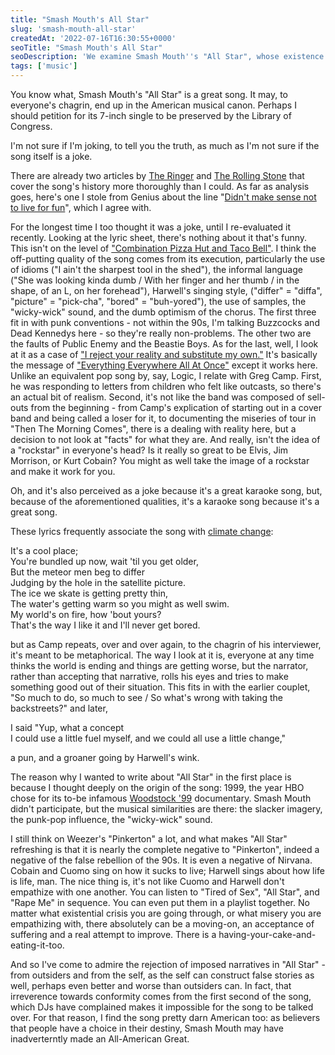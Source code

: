 ```yaml
---
title: "Smash Mouth's All Star"
slug: 'smash-mouth-all-star'
createdAt: '2022-07-16T16:30:55+0000'
seoTitle: "Smash Mouth's All Star"
seoDescription: 'We examine Smash Mouth''s "All Star", whose existence owes a bit more than "Shrek".'
tags: ['music']
---
```


You know what, Smash Mouth's "All Star" is a great song. It may, to everyone's chagrin, end up in the American musical canon. Perhaps I should petition for its 7-inch single to be preserved by the Library of Congress.

I'm not sure if I'm joking, to tell you the truth, as much as I'm not sure if the song itself is a joke.

There are already two articles by <a href="https://www.theringer.com/platform/amp/music/2019/5/3/18525721/smash-mouth-all-star-20th-anniversary-memes" target="_blank" rel="noopener noreferrer">The Ringer</a> and <a href="https://www.rollingstone.com/music/music-features/smash-mouth-all-star-oral-history-829197/" target="_blank" rel="noopener noreferrer">The Rolling Stone</a> that cover the song's history more thoroughly than I could. As far as analysis goes, here's one I stole from Genius about the line "<a href="https://www.youtube.com/watch?v=a7RENaL49iw&t=158s" target="_blank" rel="noopener noreferrer">Didn't make sense not to live for fun</a>", which I agree with.

For the longest time I too thought it was a joke, until I re-evaluated it recently. Looking at the lyric sheet, there's nothing about it that's funny. This isn't on the level of <a href="https://www.youtube.com/watch?v=SIt2CdbBo_w" target="_blank" rel="noopener noreferrer">"Combination Pizza Hut and Taco Bell"</a>. I think the off-putting quality of the song comes from its execution, particularly the use of idioms ("I ain't the sharpest tool in the shed"), the informal language ("She was looking kinda dumb / With her finger and her thumb / in the shape, of an L, on her forehead"), Harwell's singing style, ("differ" = "diffa", "picture" = "pick-cha", "bored" = "buh-yored"), the use of samples, the "wicky-wick" sound, and the dumb optimism of the chorus. The first three fit in with punk conventions - not within the 90s, I'm talking Buzzcocks and Dead Kennedys here - so they're really non-problems. The other two are the faults of Public Enemy and the Beastie Boys. As for the last, well, I look at it as a case of <a href="https://www.youtube.com/watch?v=W8qcccZy03s" target="_blank" rel="noopener noreferrer">"I reject your reality and substitute my own."</a> It's basically the message of <a href="/everything-everywhere-all-at-once" target="_blank" rel="noopener noreferrer">"Everything Everywhere All At Once"</a> except it works here. Unlike an equivalent pop song by, say, Logic, I relate with Greg Camp. First, he was responding to letters from children who felt like outcasts, so there's an actual bit of realism. Second, it's not like the band was composed of sell-outs from the beginning - from Camp's explication of starting out in a cover band and being called a loser for it, to documenting the miseries of tour in "Then The Morning Comes", there is a dealing with reality here, but a decision to not look at "facts" for what they are. And really, isn't the idea of a "rockstar" in everyone's head? Is it really so great to be Elvis, Jim Morrison, or Kurt Cobain? You might as well take the image of a rockstar and make it work for you.

Oh, and it's also perceived as a joke because it's a great karaoke song, but, because of the aforementioned qualities, it's a karaoke song because it's a great song.

These lyrics frequently associate the song with <a href="https://www.vice.com/en/article/qkqdm7/is-smash-mouth-all-star-about-climate-change-global-warming" target="_blank" rel="noopener noreferrer">climate change</a>:

It's a cool place;<br/>
You're bundled up now, wait 'til you get older,<br/>
But the meteor men beg to differ<br/>
Judging by the hole in the satellite picture.<br/>
The ice we skate is getting pretty thin,<br/>
The water's getting warm so you might as well swim.<br/>
My world's on fire, how 'bout yours?<br/>
That's the way I like it and I'll never get bored.<br/>

but as Camp repeats, over and over again, to the chagrin of his interviewer, it's meant to be metaphorical. The way I look at it is, everyone at any time thinks the world is ending and things are getting worse, but the narrator, rather than accepting that narrative, rolls his eyes and tries to make something good out of their situation. This fits in with the earlier couplet, "So much to do, so much to see / So what's wrong with taking the backstreets?" and later,

I said "Yup, what a concept<br/>
I could use a little fuel myself, and we could all use a little change,"<br/>

a pun, and a groaner going by Harwell's wink.

The reason why I wanted to write about "All Star" in the first place is because I thought deeply on the origin of the song: 1999, the year HBO chose for its to-be infamous <a href="/woodstock-99-pinkerton" target="_blank" rel="noopener noreferrer">Woodstock '99</a> documentary. Smash Mouth didn't participate, but the musical similarities are there: the slacker imagery, the punk-pop influence, the "wicky-wick" sound.

I still think on Weezer's "Pinkerton" a lot, and what makes "All Star" refreshing is that it is nearly the complete negative to "Pinkerton", indeed a negative of the false rebellion of the 90s. It is even a negative of Nirvana. Cobain and Cuomo sing on how it sucks to live; Harwell sings about how life is life, man. The nice thing is, it's not like Cuomo and Harwell don't empathize with one another. You can listen to "Tired of Sex", "All Star", and "Rape Me" in sequence. You can even put them in a playlist together. No matter what existential crisis you are going through, or what misery you are empathizing with, there absolutely can be a moving-on, an acceptance of suffering and a real attempt to improve. There is a having-your-cake-and-eating-it-too.

And so I've come to admire the rejection of imposed narratives in "All Star" - from outsiders and from the self, as the self can construct false stories as well, perhaps even better and worse than outsiders can. In fact, that irreverence towards conformity comes from the first second of the song, which DJs have complained makes it impossible for the song to be talked over. For that reason, I find the song pretty darn American too: as believers that people have a choice in their destiny, Smash Mouth may have inadverterntly made an All-American Great.
